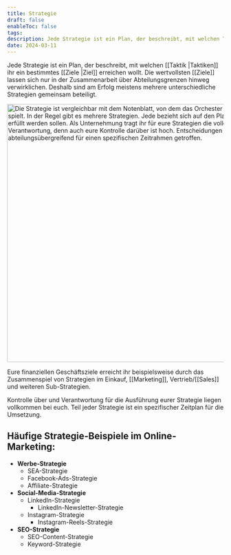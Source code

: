 ```yaml
---
title: Strategie
draft: false
enableToc: false
tags: 
description: Jede Strategie ist ein Plan, der beschreibt, mit welchen Taktiken ihr ein bestimmtes Ziel erreichen wollt. Teil jeder Strategie ist ein spezifischer Zeitplan für die Umsetzung.
date: 2024-03-11
---
```

Jede Strategie ist ein Plan, der beschreibt, mit welchen [[Taktik |Taktiken]] ihr ein bestimmtes [[Ziele |Ziel]] erreichen wollt. Die wertvollsten [[Ziele]] lassen sich nur in der Zusammenarbeit über Abteilungsgrenzen hinweg verwirklichen. Deshalb sind am Erfolg meistens mehrere unterschiedliche Strategien gemeinsam beteiligt.

<img class="image-c3dd440 cc-img" src="https://from-scratch.net/wp-content/uploads/2024/03/Strategie.webp" width="600" srcset="https://from-scratch.net/wp-content/uploads/2024/03/Strategie.webp 600w, https://from-scratch.net/wp-content/uploads/2024/03/Strategie-300.webp 300w, https://from-scratch.net/wp-content/uploads/2024/03/Strategie-159.webp 150w" sizes="(max-width: 600px) 100vw, 600px" alt="Die Strategie ist vergleichbar mit dem Notenblatt, von dem das Orchester oder die Band spielt. In der Regel gibt es mehrere Strategien. Jede bezieht sich auf den Plan, wie Ziele erfüllt werden sollen. Als Unternehmung tragt ihr für eure Strategien die volle Verantwortung, denn auch eure Kontrolle darüber ist hoch. Entscheidungen werden meist abteilungsübergreifend für einen spezifischen Zeitrahmen getroffen." data-cc-comp="component-ccd3a4e">

Eure finanziellen Geschäftsziele erreicht ihr beispielsweise durch das Zusammenspiel von Strategien im Einkauf, [[Marketing]], Vertrieb/[[Sales]] und weiteren Sub-Strategien.

Kontrolle über und Verantwortung für die Ausführung eurer Strategie liegen vollkommen bei euch. Teil jeder Strategie ist ein spezifischer Zeitplan für die Umsetzung.

## Häufige Strategie-Beispiele im Online-Marketing:

- **Werbe-Strategie**
    - SEA-Strategie
    - Facebook-Ads-Strategie
    - Affiliate-Strategie
- **Social-Media-Strategie**
    - LinkedIn-Strategie
        - LinkedIn-Newsletter-Strategie
    - Instagram-Strategie
        - Instagram-Reels-Strategie
- **SEO-Strategie**
    - SEO-Content-Strategie
    - Keyword-Strategie